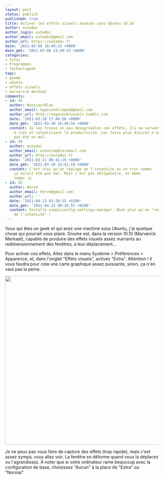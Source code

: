 ```yaml
---
layout: post
status: publish
published: true
title: Activer les effets visuels avancés sous Ubuntu 10.10
author: outadoc
author_login: outadoc
author_email: outadoc@gmail.com
author_url: https://outadoc.fr
date: '2011-03-08 16:49:33 +0000'
date_gmt: '2011-03-08 15:49:33 +0000'
categories:
- Tutos
- Programmes
- Technologeek
tags:
- gnome
- ubuntu
- effets visuels
- marverick merkaat
comments:
- id: 45
  author: MonsieurBlah
  author_email: hypocondriaque@gmail.com
  author_url: http://veganinbrussels.tumblr.com
  date: '2011-03-10 17:40:58 +0000'
  date_gmt: '2011-03-10 16:40:58 +0000'
  content: Je les trouve un peu désagréables ces effets. Ils ne servent
    à rien et ralentissent la productivité. Les faire plus discret n'aurait
    pas été un mal.
- id: 46
  author: outadoc
  author_email: outatime@caramail.com
  author_url: http://outadoc.fr
  date: '2011-03-11 00:41:19 +0000'
  date_gmt: '2011-03-10 23:41:19 +0000'
  content: C'est vrai qu'un réglage de l'intensité ou un truc comme
    ça aurait été pas mal. Mais c'est pas obligatoire, en même
    temps :p
- id: 82
  author: Hervé
  author_email: herve@gmail.com
  author_url: ''
  date: '2011-04-23 01:28:55 +0100'
  date_gmt: '2011-04-23 00:28:55 +0100'
  content: Installe compizconfig-settings-manager. Bien plus qu'un "réglage
    de l'intensité" !
---
```

<p>Vous qui êtes un geek et qui avez une machine sous Ubuntu, j'ai quelque chose qui pourrait vous plaire. Gnome est, dans la version 10.10 (Marverick Merkaat), capable de produire des effets visuels assez marrants au redimensionnement des fenêtres, à leur déplacement...</p>
<p>Pour activer ces effets, Allez dans le menu Système > Préférences > Apparence, et, dans l'onglet "Effets visuels", activez "Extra". Attention ! Il vous faudra pour cela une carte graphique assez puissante, sinon, ça n'en vaut pas la peine.</p>
<p><a href="https://outadoc.fr/wp-content/uploads/2011/03/pref11.png"><img class="aligncenter size-full wp-image-376" title="pref" src="https://outadoc.fr/wp-content/uploads/2011/03/pref11.png" alt="" width="641" height="551" /></a></p>
<p>Je ne peux pas vous faire de capture des effets (trop rapide), mais c'est assez sympa, vous allez voir. La fenêtre se déforme quand vous la déplacez ou l'agrandissez. À noter que si votre ordinateur rame beaucoup avec la configuration de base, choisissez "Aucun" à la place de "Extra" ou "Normal".</p>
